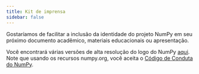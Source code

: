 ```yaml
---
title: Kit de imprensa
sidebar: false
---
```


Gostaríamos de facilitar a inclusão da identidade do projeto NumPy em seu próximo documento acadêmico, materiais educacionais ou apresentação.

Você encontrará várias versões de alta resolução do logo do NumPy [aqui](https://github.com/numpy/numpy/tree/master/branding/logo). Note que usando os recursos numpy.org, você aceita o [Código de Conduta do NumPy](/code-of-conduct).
